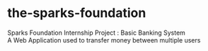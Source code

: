 # the-sparks-foundation
Sparks Foundation Internship Project : Basic Banking System  
A Web Application used to transfer money between multiple users
